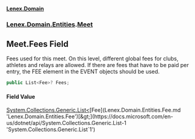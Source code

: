 #### [Lenex.Domain](index.md 'index')
### [Lenex.Domain.Entities](Lenex.Domain.Entities.md 'Lenex.Domain.Entities').[Meet](Lenex.Domain.Entities.Meet.md 'Lenex.Domain.Entities.Meet')

## Meet.Fees Field

Fees used for this meet. On this level, different global fees for clubs, athletes and relays are allowed. If there are fees that have to be paid per entry, the FEE element in the EVENT objects should be used.

```csharp
public List<Fee>? Fees;
```

#### Field Value
[System.Collections.Generic.List&lt;](https://docs.microsoft.com/en-us/dotnet/api/System.Collections.Generic.List-1 'System.Collections.Generic.List`1')[Fee](Lenex.Domain.Entities.Fee.md 'Lenex.Domain.Entities.Fee')[&gt;](https://docs.microsoft.com/en-us/dotnet/api/System.Collections.Generic.List-1 'System.Collections.Generic.List`1')